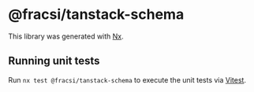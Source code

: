 # @fracsi/tanstack-schema

This library was generated with [Nx](https://nx.dev).

## Running unit tests

Run `nx test @fracsi/tanstack-schema` to execute the unit tests via [Vitest](https://vitest.dev/).
